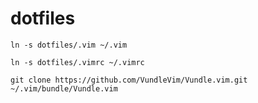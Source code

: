 # dotfiles
`ln -s dotfiles/.vim ~/.vim`

`ln -s dotfiles/.vimrc ~/.vimrc`

`git clone https://github.com/VundleVim/Vundle.vim.git ~/.vim/bundle/Vundle.vim`
